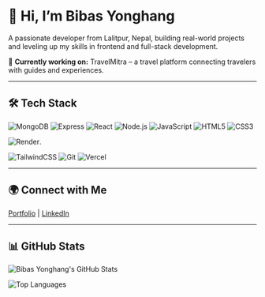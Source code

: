 # 👋 Hi, I’m Bibas Yonghang

A passionate developer from Lalitpur, Nepal, building real-world projects and leveling up my skills in frontend and full-stack development.  

🚀 **Currently working on:** TravelMitra – a travel platform connecting travelers with guides and experiences.  

---

## 🛠 Tech Stack

![MongoDB](https://img.shields.io/badge/MongoDB-47A248?style=for-the-badge&logo=mongodb&logoColor=white)
![Express](https://img.shields.io/badge/Express-000000?style=for-the-badge&logo=express&logoColor=white)
![React](https://img.shields.io/badge/React-20232A?style=for-the-badge&logo=react&logoColor=61DAFB)
![Node.js](https://img.shields.io/badge/Node.js-43853D?style=for-the-badge&logo=node-dot-js&logoColor=white)
![JavaScript](https://img.shields.io/badge/JavaScript-F7DF1E?style=for-the-badge&logo=javascript&logoColor=black)
![HTML5](https://img.shields.io/badge/HTML5-E34F26?style=for-the-badge&logo=html5&logoColor=white)
![CSS3](https://img.shields.io/badge/CSS3-1572B6?style=for-the-badge&logo=css3&logoColor=white)

![Render](https://img.shields.io/badge/Render-Backend-Black).

![TailwindCSS](https://img.shields.io/badge/TailwindCSS-06B6D4?style=for-the-badge&logo=tailwind-css&logoColor=white)
![Git](https://img.shields.io/badge/Git-F05032?style=for-the-badge&logo=git&logoColor=white)
![Vercel](https://img.shields.io/badge/Vercel-000000?style=for-the-badge&logo=vercel&logoColor=white)

---

## 🌍 Connect with Me

[Portfolio](https://my-portfolio-frontend-bay.vercel.app/) | [LinkedIn](https://www.linkedin.com/in/bibas-yonghang-9782ba24b/)

---

## 📊 GitHub Stats

![Bibas Yonghang's GitHub Stats](https://github-readme-stats.vercel.app/api?username=BibasYonghang&show_icons=true&theme=radical)

![Top Languages](https://github-readme-stats.vercel.app/api/top-langs/?username=BibasYonghang&layout=compact&theme=radical)
